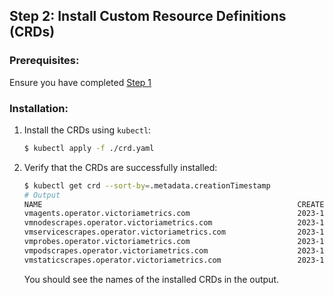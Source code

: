 ## Step 2: Install Custom Resource Definitions (CRDs)

### Prerequisites:
Ensure you have completed [Step 1](..%2Freadme.md)

### Installation:

1. Install the CRDs using `kubectl`:

    ```bash
    $ kubectl apply -f ./crd.yaml
    ```

2. Verify that the CRDs are successfully installed:

    ```bash
    $ kubectl get crd --sort-by=.metadata.creationTimestamp
    # Output
   NAME                                                         CREATED AT
   vmagents.operator.victoriametrics.com                        2023-12-26T12:02:48Z
   vmnodescrapes.operator.victoriametrics.com                   2023-12-26T12:02:49Z
   vmservicescrapes.operator.victoriametrics.com                2023-12-26T12:02:50Z
   vmprobes.operator.victoriametrics.com                        2023-12-26T12:02:50Z
   vmpodscrapes.operator.victoriametrics.com                    2023-12-26T12:02:50Z
   vmstaticscrapes.operator.victoriametrics.com                 2023-12-26T12:02:51Z
    ```

   You should see the names of the installed CRDs in the output.
